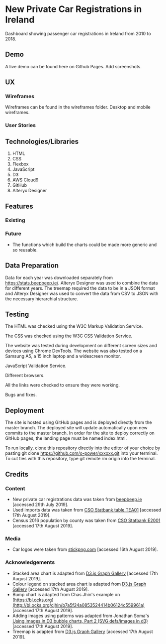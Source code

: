 # New Private Car Registrations in Ireland 
Dashboard showing passenger car registrations in Ireland from 2010 to 2018.

## Demo
A live demo can be found here on Github Pages.
Add screenshots.

## UX
### Wireframes
Wireframes can be found in the wireframes folder.
Desktop and mobile wireframes.
### User Stories

## Technologies/Libraries
1. HTML
2. CSS
3. Flexbox
4. JavaScript
5. D3
6. AWS Cloud9
7. GitHub
8. Alteryx Designer

## Features
### Existing
### Future
* The functions which build the charts could be made more generic and so reusable.

## Data Preparation
Data for each year was downloaded separately from https://stats.beepbeep.ie/.
Alteryx Designer was used to combine the data for different years.
The treemap required the data to be in a JSON format and Alteryx Designer was used to convert the data from CSV to JSON with the necessary hierarchial structure.

## Testing
The HTML was checked using the W3C Markup Validation Service.

The CSS was checked using the W3C CSS Validation Service.

The website was tested during development on different screen sizes and devices using Chrome DevTools. The website was also tested on a Samsung A5, a 15 inch laptop and a widescreen monitor.

JavaScript Validation Service.

Different browsers.

All the links were checked to ensure they were working.

Bugs and fixes.

## Deployment
The site is hosted using GitHub pages and is deployed directly from the master branch. The deployed site will update automatically upon new commits to the master branch. In order for the site to deploy correctly on GitHub pages, the landing page must be named index.html.

To run locally, clone this repository directly into the editor of your choice by pasting git clone https://github.com/o-power/xxxxxx.git into your terminal. To cut ties with this repository, type git remote rm origin into the terminal.

## Credits
### Content
* New private car registrations data was taken from [beepbeep.ie](https://stats.beepbeep.ie/) [accessed 29th July 2019].
* Used imports data was taken from [CSO Statbank table TEA01](https://www.cso.ie/px/pxeirestat/Statire/SelectVarVal/Define.asp?Maintable=TEA01&Planguage=0) [accessed 17th August 2019].
* Census 2016 population by county was taken from [CSO Statbank E2001](https://www.cso.ie/px/pxeirestat/Statire/SelectVarVal/Define.asp?Maintable=E2001&Planguage=0) [accessed 17th August 2019].

### Media
* Car logos were taken from [stickpng.com](https://www.stickpng.com/) [accessed 16th August 2019].

### Acknowledgements
* Stacked area chart is adapted from [D3.js Graph Gallery](https://www.d3-graph-gallery.com/graph/stackedarea_basic.html) [accessed 17th August 2019].
* Colour legend on stacked area chart is adapted from [D3.js Graph Gallery](https://www.d3-graph-gallery.com/graph/custom_legend.html) [accessed 17th August 2019].
* Bump chart is adapted from Chas Jhin's example on [https://bl.ocks.org](http://bl.ocks.org/cjhin/b7a5f24a0853524414b06124c559961a) [accessed 17th August 2019].
* Adding images using patterns was adapted from Jonathan Soma's [Using images in D3 bubble charts, Part 2 (SVG defs/images in d3)](https://www.youtube.com/watch?v=FUJjNG4zkWY) [accessed 17th August 2019].
* Treemap is adapted from [D3.js Graph Gallery](https://www.d3-graph-gallery.com/graph/treemap_custom.html) [accessed 17th August 2019].

